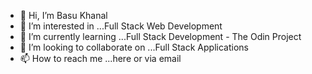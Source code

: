- 👋 Hi, I’m Basu Khanal
- 👀 I’m interested in ...Full Stack Web Development
- 🌱 I’m currently learning ...Full Stack Development - The Odin Project
- 💞️ I’m looking to collaborate on ...Full Stack Applications
- 📫 How to reach me ...here or via email

<!---
bkhanal87/bkhanal87 is a ✨ special ✨ repository because its `README.md` (this file) appears on your GitHub profile.
You can click the Preview link to take a look at your changes.
--->
